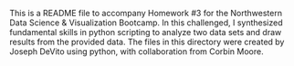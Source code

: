 This is a README file to accompany Homework #3 for the Northwestern Data Science & Visualization Bootcamp. 
In this challenged, I synthesized fundamental skills in python scripting to analyze two data sets and draw results from the provided data.
The files in this directory were created by Joseph DeVito using python, with collaboration from Corbin Moore. 
